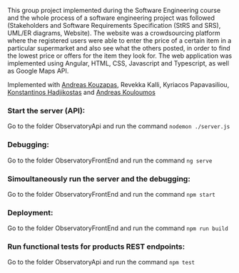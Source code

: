 This group project implemented during the Software Engineering course and the whole process of a software engineering project was followed (Stakeholders and Software Requirements Specification (StRS and SRS), UML/ER diagrams, Website). The website was a crowdsourcing platform where the registered users were able to enter the price of a certain item in a particular supermarket and also see what the others posted, in order to find the lowest price or offers for the item they look for. The web application was implemented using Angular, HTML, CSS, Javascript and Typescript, as well as Google Maps API. 

Implemented with [Andreas Kouzapas](https://github.com/kouzapas17), Revekka Kalli, Kyriacos Papavasiliou, [Konstantinos Hadjikostas](https://github.com/ConstantinosHad) and [Andreas Kouloumos](https://github.com/kouloumos)


### Start the server (API):
Go to the folder ObservatoryApi and run the command ```nodemon ./server.js```

### Debugging:
Go to the folder ObservatoryFrontEnd and run the command ```ng serve```

### Simoultaneously run the server and the debugging:
Go to the folder ObservatoryFrontEnd and run the command ```npm start```

### Deployment:
Go to the folder ObservatoryFrontEnd and run the command ```npm run build```

### Run functional tests for products REST endpoints:
Go to the folder ObservatoryApi and run the command ```npm test```
